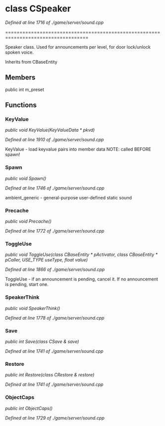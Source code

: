 # class CSpeaker

*Defined at line 1716 of ./game/server/sound.cpp*

 ===================================================================================

 Speaker class. Used for announcements per level, for door lock/unlock spoken voice. 



Inherits from CBaseEntity



## Members

public int m_preset



## Functions

### KeyValue

*public void KeyValue(KeyValueData * pkvd)*

*Defined at line 1910 of ./game/server/sound.cpp*

 KeyValue - load keyvalue pairs into member data NOTE: called BEFORE spawn!

### Spawn

*public void Spawn()*

*Defined at line 1746 of ./game/server/sound.cpp*

 ambient_generic - general-purpose user-defined static sound

### Precache

*public void Precache()*

*Defined at line 1772 of ./game/server/sound.cpp*

### ToggleUse

*public void ToggleUse(class CBaseEntity * pActivator, class CBaseEntity * pCaller, USE_TYPE useType, float value)*

*Defined at line 1866 of ./game/server/sound.cpp*

 ToggleUse - if an announcement is pending, cancel it.  If no announcement is pending, start one.

### SpeakerThink

*public void SpeakerThink()*

*Defined at line 1778 of ./game/server/sound.cpp*

### Save

*public int Save(class CSave & save)*

*Defined at line 1741 of ./game/server/sound.cpp*

### Restore

*public int Restore(class CRestore & restore)*

*Defined at line 1741 of ./game/server/sound.cpp*

### ObjectCaps

*public int ObjectCaps()*

*Defined at line 1729 of ./game/server/sound.cpp*



